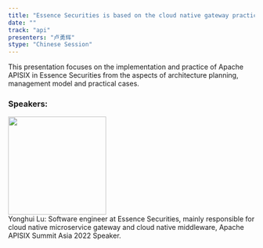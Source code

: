 ```yaml
---
title: "Essence Securities is based on the cloud native gateway practice of Apache APISIX"
date: "" 
track: "api"
presenters: "卢勇辉"
stype: "Chinese Session"
---
```

This presentation focuses on the implementation and practice of Apache APISIX in Essence Securities from the aspects of architecture planning, management model and practical cases.
 ### Speakers: 
 <img src="images/speaker/1238.png" width="200" /><br>Yonghui Lu: Software engineer at Essence Securities, mainly responsible for cloud native microservice gateway and cloud native middleware, Apache APISIX Summit Asia 2022 Speaker.

